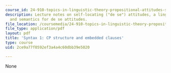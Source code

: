 ```yaml
---
course_id: 24-910-topics-in-linguistic-theory-propositional-attitudes-spring-2009
description: Lecture notes on self-locating ("de se") attitudes, a linguistic perspective,
  and semantics for de se attitudes.
file_location: /coursemedia/24-910-topics-in-linguistic-theory-propositional-attitudes-spring-2009/2ce9a77f0592ef3a4a4c60dbb39e5020_MIT24_910s09_lec06.pdf
file_type: application/pdf
layout: pdf
title: 'Syntax 1: CP structure and embedded clauses'
type: course
uid: 2ce9a77f0592ef3a4a4c60dbb39e5020

---
```

None